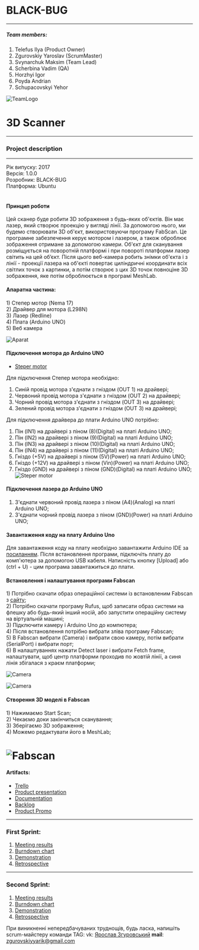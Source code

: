# BLACK-BUG
* * *
##### Team members:   

1. Telefus Ilya (Product Owner)
2. Zgurovskiy Yaroslav (ScrumMaster)
3. Svynarchuk Maksim (Team Lead)
4. Scherbina Vadim (QA)
5. Horzhyi Igor
6. Poyda Andrian
7. Schupacovskyi Yehor

![TeamLogo](https://github.com/Valzavator/Black-Bug/blob/master/pictures/logo000.png)

# 3D Scanner
* * *
### Project description  


* * *
Рік випуску: 2017<br/>
Версія: 1.0.0<br/>
Розробник: BLACK-BUG<br/>
Платформа: Ubuntu<br/>
<br/>
<h4>Принцип роботи</h4>
Цей сканер буде робити 3D зображення з будь-яких об'єктів. Він має лазер, який створює проекцію у вигляді лінії. За допомогою нього, ми будемо створювати 3D об'єкт, використовуючи програму FabScan. Це програмне забезпечення керує мотором і лазером, а також оброблює зображення отримане за допомогою камери. Об'єкт для сканування розміщується на поворотній платформі і при повороті платформи лазер світить на цей об’єкт. Після цього веб-камера робить знімки об'єкта і з лінії - проекції лазера на об'єкті повертає циліндричні координати всіх світлих точок з картинки, а потім створює з цих 3D точок повноціне 3D зображення, яке потім оброблюється в програмі MeshLab.


<h4>Апаратна частина:</h4>
1) Степер мотор (Nema 17)<br/>
2) Драйвер для мотора (L298N)<br/>
3) Лазер (Redline)<br/>
4) Плата (Arduino UNO)<br/>
5) Веб камера

![Aparat](https://github.com/Valzavator/Black-Bug/blob/master/pictures/4.jpg)

<h4>Підключення мотора до Arduino UNO</h4>

* [Steper motor](http://arduino-diy.com/arduino-drayver-shagovogo-dvigatelya-i-dvigatelya-postoyannogo-toka-L298N)

 Для підключення Степер мотора необхідно: <br />
  1) Синій провід мотора з'єднати з гніздом (OUT 1) на драйвері; <br />
  2) Червоний провід мотора з'єднати з гніздом (OUT 2) на драйвері; <br />
  3) Чорний провід мотора з'єднати з гніздом (OUT 3) на драйвері; <br />
  4) Зелений провід мотора з'єднати з гніздом (OUT 3) на драйвері; <br />
 
 Для підключення драйвера до плати Arduino UNO потрібно:<br />
 
  1) Пін (IN1) на драйвері з піном (8)(Digital) на платі Arduino UNO;<br />
  2) Пін (IN2) на драйвері з піном (9)(Digital) на платі Arduino UNO;<br />
  3) Пін (IN3) на драйвері з піном (10)(Digital) на платі Arduino UNO;<br />
  4) Пін (IN4) на драйвері з піном (11)(Digital) на платі Arduino UNO;<br />
  5) Гніздо (+5V) на драйвері з піном (5V)(Power) на платі Arduino UNO;<br />
  6) Гніздо (+12V) на драйвері з піном (Vin)(Power) на платі Arduino UNO;<br />
  7) Гніздо (GND) на драйвері з піном (GND)(Digital) на платі Arduino UNO;<br />
 ![Steper motor](https://github.com/Valzavator/Black-Bug/blob/master/pictures/5.jpg)
 <h4>Підключення лазера до Arduino UNO</h4>
 
 1) З'єднати червоний провід лазера з піном (A4)(Analog) на платі Arduino UNO;
 2) З'єднати чорний провід лазера з піном (GND)(Power) на платі Arduino UNO;
 
 <h4>Завантаження коду на плату Arduino Uno</h4>
 Для завантаження коду на плату необхідно завантажити Arduino IDE за <a href="https://www.arduino.cc/en/main/software">посиланням</a>. 
 Після встановлення програми, підключіть плату до комп'ютера за допомогою USB кабеля.
 Натисність кнопку [Upload] або (ctrl + U) - цим програма завантажиться до плати. 
 
 <h4>Встановлення і налаштування програми Fabscan</h4>
  1) Потрібно скачати образ операційної системи із встановленим Fabscan з <a href="https://mega.co.nz/#!PBpkyaLJ!HI7zpQlAtdMfsEZTHtIGOVrEu5V4HfJIRtR4oGGSgOU">сайту</a>; <br/> 
  2) Потрібно скачати програму Rufus, щоб записати образ системи на флешку або будь-який інший носій, або запустити операційну систему на віртуальній машині;<br/> 
  3) Підключити камеру і Arduino Uno до компютера;<br/> 
  4) Після встановлення потрібно вибрати зліва програму Fabscan; <br/> 
  5) В Fabscan вибрати (Camera) і вибрати свою камеру, потім вибрати (SerialPort) і вибрати порт;<br/> 
  6) В налаштуваннях нажати Detect laser і вибрати Fetch frame, налаштувати, щоб центр платформи проходив по жовтій лінії, а синя  лінія збігалася з краєм платформи;<br/>
  
![Camera](https://github.com/Valzavator/Black-Bug/blob/master/pictures/1.jpg)

![Camera](https://github.com/Valzavator/Black-Bug/blob/master/pictures/6.jpg)
 
 <h4>Створення 3D моделі в Fabscan</h4>
  1) Нажимаємо Start Scan; <br/> 
  2) Чекаємо доки закінчиться сканування; <br/> 
  3) Зберігаємо 3D зображення; <br/> 
  4) Можемо редактувати його в MeshLab;<br/> 
  
![Fabscan](https://github.com/Valzavator/Black-Bug/blob/master/pictures/3.jpg)
=======
#### Artifacts:   
* [Trello](https://trello.com/b/F3zNZruQ)
* [Product presentation](http://bit.ly/2lVrU3Q)
* [Documentation](http://bit.ly/2kQ0Qha)
* [Backlog](http://bit.ly/2nkHjvf)
* [Product Promo](https://vimeo.com/217564097)

***
### First Sprint:
 1. [Meeting results](https://docs.google.com/document/d/1kmjobeilXp_ZA3lZIO_0rtM-2dQugZglF6AtuJD-hkA/edit)
 2. [Burndown chart](https://docs.google.com/spreadsheets/d/1LUHoXHVKs5BOQdXvgvltlPh0r4Mgdk2N_VevaNBWwcw/edit#gid=0)
 3. [Demonstration](https://docs.google.com/presentation/d/1RCCShzS-B44vs8E8ptXKodee4wYFuRrP4_AFhzkOGIM/edit#slide=id.p)
 4. [Retrospective](https://docs.google.com/spreadsheets/d/12M1vhFPr1G7U9iy_pcF-Dk78S6Zlp-XNKGRcF35NmX0/edit#gid=0)
***
### Second Sprint:
 1. [Meeting results](https://docs.google.com/document/d/1M6DtZRIyx79GnB-XEwr8rDi_GVmutUE3aYN6NCFEzQU/edit)
 2. [Burndown chart](https://docs.google.com/spreadsheets/d/1ttTtAEPC3I_B0nDH0Pmi0iFZeREc9R0mYm4dI4_D3n8/edit#gid=0)
 3. [Demonstration](https://docs.google.com/presentation/d/1104nvUqWnwmXt8XBXt5iOy6z2K5ebzEyvRYoFUYVLnY/edit?usp=sharing)
 4. [Retrospective](https://docs.google.com/spreadsheets/d/1cNZexZf32fRIZeDvcfuvelYbxX21ZWc3OF92iE9uEN0/edit?usp=sharing)
 
 При виникненні непередбачуваних труднощів, будь ласка, напишіть scrum-майстеру команди TAG:
vk: <a href="https://vk.com/id146075988">Ярослав Згуровський</a>
<b>mail</b>: zgurovskiyyarik@gmail.com <br/>
